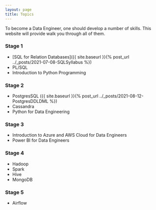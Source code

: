 ```yaml
---
layout: page
title: Topics
---
```

To become a Data Engineer, one should develop a number of skills. This website will provide walk you through all of them.
### Stage 1
* [SQL for Relation Databases]({{ site.baseurl }}{% post_url ../_posts/2021-07-08-SQLSyllabus %})
* PL/SQL
* Introduction to Python Programming
### Stage 2
* PostgresSQL ({{ site.baseurl }}{% post_url ../_posts/2021-08-12-PostgresDDLDML %})
* Cassandra
* Python for Data Engineering
### Stage 3
* Introduction to Azure and AWS Cloud for Data Engineers
* Power BI for Data Engineers
### Stage 4
* Hadoop
* Spark
* Hive
* MongoDB
### Stage 5
* Airflow
  

